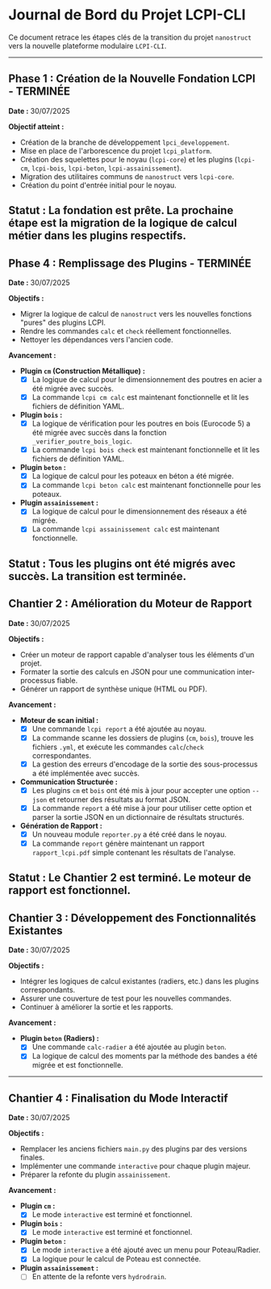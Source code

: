 # Journal de Bord du Projet LCPI-CLI

Ce document retrace les étapes clés de la transition du projet `nanostruct` vers la nouvelle plateforme modulaire `LCPI-CLI`.

---

## **Phase 1 : Création de la Nouvelle Fondation LCPI - TERMINÉE**

**Date :** 30/07/2025

**Objectif atteint :**
- Création de la branche de développement `lpci_developpement`.
- Mise en place de l'arborescence du projet `lcpi_platform`.
- Création des squelettes pour le noyau (`lcpi-core`) et les plugins (`lcpi-cm`, `lcpi-bois`, `lcpi-beton`, `lcpi-assainissement`).
- Migration des utilitaires communs de `nanostruct` vers `lcpi-core`.
- Création du point d'entrée initial pour le noyau.

**Statut :** La fondation est prête. La prochaine étape est la migration de la logique de calcul métier dans les plugins respectifs.
---

## **Phase 4 : Remplissage des Plugins - TERMINÉE**

**Date :** 30/07/2025

**Objectifs :**
- Migrer la logique de calcul de `nanostruct` vers les nouvelles fonctions "pures" des plugins LCPI.
- Rendre les commandes `calc` et `check` réellement fonctionnelles.
- Nettoyer les dépendances vers l'ancien code.

**Avancement :**
- **Plugin `cm` (Construction Métallique) :**
    - [x] La logique de calcul pour le dimensionnement des poutres en acier a été migrée avec succès.
    - [x] La commande `lcpi cm calc` est maintenant fonctionnelle et lit les fichiers de définition YAML.
- **Plugin `bois` :**
    - [x] La logique de vérification pour les poutres en bois (Eurocode 5) a été migrée avec succès dans la fonction `_verifier_poutre_bois_logic`.
    - [x] La commande `lcpi bois check` est maintenant fonctionnelle et lit les fichiers de définition YAML.
- **Plugin `beton` :**
    - [x] La logique de calcul pour les poteaux en béton a été migrée.
    - [x] La commande `lcpi beton calc` est maintenant fonctionnelle pour les poteaux.
- **Plugin `assainissement` :**
    - [x] La logique de calcul pour le dimensionnement des réseaux a été migrée.
    - [x] La commande `lcpi assainissement calc` est maintenant fonctionnelle.

**Statut :** Tous les plugins ont été migrés avec succès. La transition est terminée.
---

## **Chantier 2 : Amélioration du Moteur de Rapport**

**Date :** 30/07/2025

**Objectifs :**
- Créer un moteur de rapport capable d'analyser tous les éléments d'un projet.
- Formater la sortie des calculs en JSON pour une communication inter-processus fiable.
- Générer un rapport de synthèse unique (HTML ou PDF).

**Avancement :**
- **Moteur de scan initial :**
    - [x] Une commande `lcpi report` a été ajoutée au noyau.
    - [x] La commande scanne les dossiers de plugins (`cm`, `bois`), trouve les fichiers `.yml`, et exécute les commandes `calc`/`check` correspondantes.
    - [x] La gestion des erreurs d'encodage de la sortie des sous-processus a été implémentée avec succès.
- **Communication Structurée :**
    - [x] Les plugins `cm` et `bois` ont été mis à jour pour accepter une option `--json` et retourner des résultats au format JSON.
    - [x] La commande `report` a été mise à jour pour utiliser cette option et parser la sortie JSON en un dictionnaire de résultats structurés.
- **Génération de Rapport :**
    - [x] Un nouveau module `reporter.py` a été créé dans le noyau.
    - [x] La commande `report` génère maintenant un rapport `rapport_lcpi.pdf` simple contenant les résultats de l'analyse.

**Statut :** Le Chantier 2 est terminé. Le moteur de rapport est fonctionnel.
---

## **Chantier 3 : Développement des Fonctionnalités Existantes**

**Date :** 30/07/2025

**Objectifs :**
- Intégrer les logiques de calcul existantes (radiers, etc.) dans les plugins correspondants.
- Assurer une couverture de test pour les nouvelles commandes.
- Continuer à améliorer la sortie et les rapports.

**Avancement :**
- **Plugin `beton` (Radiers) :**
    - [x] Une commande `calc-radier` a été ajoutée au plugin `beton`.
    - [x] La logique de calcul des moments par la méthode des bandes a été migrée et est fonctionnelle.
---

## **Chantier 4 : Finalisation du Mode Interactif**

**Date :** 30/07/2025

**Objectifs :**
- Remplacer les anciens fichiers `main.py` des plugins par des versions finales.
- Implémenter une commande `interactive` pour chaque plugin majeur.
- Préparer la refonte du plugin `assainissement`.

**Avancement :**
- **Plugin `cm` :**
    - [x] Le mode `interactive` est terminé et fonctionnel.
- **Plugin `bois` :**
    - [x] Le mode `interactive` est terminé et fonctionnel.
- **Plugin `beton` :**
    - [x] Le mode `interactive` a été ajouté avec un menu pour Poteau/Radier.
    - [x] La logique pour le calcul de Poteau est connectée.
- **Plugin `assainissement` :**
    - [ ] En attente de la refonte vers `hydrodrain`.